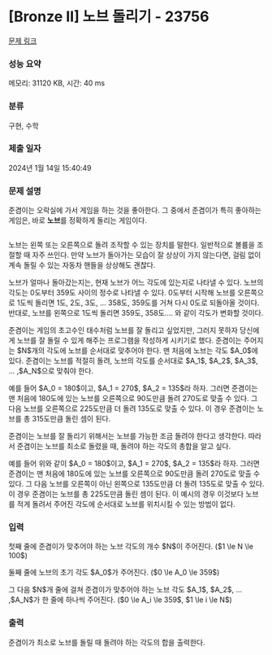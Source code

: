 # [Bronze II] 노브 돌리기 - 23756 

[문제 링크](https://www.acmicpc.net/problem/23756) 

### 성능 요약

메모리: 31120 KB, 시간: 40 ms

### 분류

구현, 수학

### 제출 일자

2024년 1월 14일 15:40:49

### 문제 설명

<p>준겸이는 오락실에 가서 게임을 하는 것을 좋아한다. 그 중에서 준겸이가 특히 좋아하는 게임은, 바로 <strong>노브</strong>를 정확하게 돌리는 게임이다. </p>

<p><img alt="" src=""></p>

<p>노브는 왼쪽 또는 오른쪽으로 돌려 조작할 수 있는 장치를 말한다. 일반적으로 볼륨을 조절할 때 자주 쓰인다. 만약 노브가 돌아가는 모습이 잘 상상이 가지 않는다면, 걸림 없이 계속 돌릴 수 있는 자동차 핸들을 상상해도 괜찮다.</p>

<p>노브가 얼마나 돌아갔는지는, 현재 노브가 어느 각도에 있는지로 나타낼 수 있다. 노브의 각도는 0도부터 359도 사이의 정수로 나타낼 수 있다. 0도부터 시작해 노브를 오른쪽으로 1도씩 돌리면 1도, 2도, 3도, ... 358도, 359도를 거쳐 다시 0도로 되돌아올 것이다. 반대로, 노브를 왼쪽으로 1도씩 돌리면 359도, 358도.... 와 같이 각도가 변화할 것이다.</p>

<p>준겸이는 게임의 초고수인 태수처럼 노브를 잘 돌리고 싶었지만, 그러지 못하자 당신에게 노브를 잘 돌릴 수 있게 해주는 프로그램을 작성하게 시키기로 했다. 준겸이는 주어지는 $N$개의 각도에 노브를 순서대로 맞추어야 한다. 맨 처음에 노브는 각도 $A_0$에 있다. 준겸이는 노브를 적절히 돌려, 노브의 각도를 순서대로 $A_1$, $A_2$, $A_3$, ... ,$A_N$으로 맞춰야 한다.</p>

<p>예를 들어 $A_0 = 180$이고, $A_1 = 270$, $A_2 = 135$라 하자. 그러면 준겸이는 맨 처음에 180도에 있는 노브를 오른쪽으로 90도만큼 돌려 270도로 맞출 수 있다. 그 다음 노브를 오른쪽으로 225도만큼 더 돌려 135도로 맞출 수 있다. 이 경우 준겸이는 노브를 총 315도만큼 돌린 셈이 된다.</p>

<p>준겸이는 노브를 잘 돌리기 위해서는 노브를 가능한 조금 돌려야 한다고 생각한다. 따라서 준겸이는 노브를 최소로 돌렸을 때, 돌려야 하는 각도의 총합을 알고 싶다.</p>

<p>예를 들어 위와 같이 $A_0 = 180$이고, $A_1 = 270$, $A_2 = 135$라 하자. 그러면 준겸이는 맨 처음에 180도에 있는 노브를 오른쪽으로 90도만큼 돌려 270도로 맞출 수 있다. 그 다음 노브를 오른쪽이 아닌 왼쪽으로 135도만큼 더 돌려 135도로 맞출 수 있다. 이 경우 준겸이는 노브를 총 225도만큼 돌린 셈이 된다. 이 예시의 경우 이것보다 노브를 적게 돌려서 주어진 각도에 순서대로 노브를 위치시킬 수 있는 방법이 없다. </p>

### 입력 

 <p>첫째 줄에 준겸이가 맞추어야 하는 노브 각도의 개수 $N$이 주어진다. ($1 \le N \le 100$)</p>

<p>둘째 줄에 노브의 초기 각도 $A_0$가 주어진다. ($0 \le A_0 \le 359$)</p>

<p>그 다음 $N$개 줄에 걸쳐 준겸이가 맞추어야 하는 노브 각도 $A_1$, $A_2$, ... ,$A_N$가 한 줄에 하나씩 주어진다. ($0 \le A_i \le 359$, $1 \le i \le N$)</p>

### 출력 

 <p>준겸이가 최소로 노브를 돌릴 때 돌려야 하는 각도의 합을 출력한다.</p>

